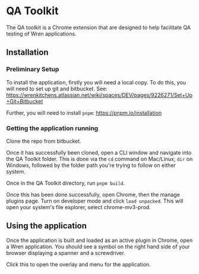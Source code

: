 # QA Toolkit

The QA toolkit is a Chrome extension that are designed to help facilitate
QA testing of Wren applications. 

## Installation
### Preliminary Setup

To install the application, firstly you will need a local copy. To do this, you will need to set up git and bitbucket.
See:
https://wrenkitchens.atlassian.net/wiki/spaces/DEV/pages/9226271/Set+Up+Git+Bitbucket

Further, you will need to install `pnpm`: https://pnpm.io/installation

### Getting the application running

Clone the repo from bitbucket.

Once it has successfully been cloned, open a CLI window and navigate into the QA Toolkit folder.
This is done via the `cd` command on Mac/Linux; `dir` on Windows, followed by the folder path you're trying to follow on either system.

Once in the QA Toolkit directory, run `pnpm build`.

Once this has been done successfully, open Chrome, then the manage plugins page.
Turn on developer mode and click `load unpacked`.
This will open your system's file explorer, select chrome-mv3-prod.

## Using the application

Once the application is built and loaded as an active plugin in Chrome, open a Wren application.
You should see a symbol on the right hand side of your browser displaying a spanner and a screwdriver.

Click this to open the overlay and menu for the application.
